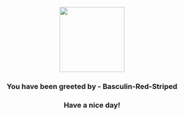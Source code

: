 <p align="center">
            <img src="https://raw.githubusercontent.com/PokeAPI/sprites/master/sprites/pokemon/550.png" width="150" height="150">
          </p>
          <h3 align="center">You have been greeted by - <b>Basculin-Red-Striped</b></h3>
          <h3 align="center">Have a nice day!</h3>
        